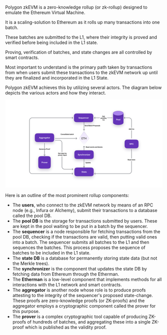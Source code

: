 Polygon zkEVM is a zero-knowledge rollup (or zk-rollup) designed to emulate the Ethereum Virtual Machine.

It is a scaling-solution to Ethereum as it rolls up many transactions into one batch. 

These batches are submitted to the L1, where their integrity is proved and verified before being included in the L1 state.

Proving, verification of batches, and state changes are all controlled by smart contracts.

Most important to understand is the primary path taken by transactions from when users submit these transactions to the zkEVM network up until they are finalized and incorporated in the L1 State. 

Polygon zkEVM achieves this by utilizing several actors. The diagram below depicts the various actors and how they interact.

![zkEVM option architecture](../../img/cdk/cdk-zkevm-arch-overview.png)

Here is an outline of the most prominent rollup components:

- The **users**, who connect to the zkEVM network by means of an RPC node (e.g., Infura or Alchemy), submit their transactions to a database called the pool DB.
- The **pool DB** is the storage for transactions submitted by users. These are kept in the pool waiting to be put in a batch by the sequencer.
- The **sequencer** is a node responsible for fetching transactions from the pool DB, checking if the transactions are valid, then putting valid ones into a batch. The sequencer submits all batches to the L1 and then sequences the batches. This process proposes the sequence of batches to be included in the L1 state.
- The **state DB** is a database for permanently storing state data (but not the Merkle trees).
- The **synchronizer** is the component that updates the state DB by fetching data from Ethereum through the Etherman.
- The **Etherman** is a low-level component that implements methods for all interactions with the L1 network and smart contracts.
- The **aggregator** is another node whose role is to produce proofs attesting to the integrity of the sequencer's proposed state-change. These proofs are zero-knowledge proofs (or ZK-proofs) and the aggregator employs a cryptographic component called the prover for this purpose.
- The **prover** is a complex cryptographic tool capable of producing ZK-proofs of hundreds of batches, and aggregating these into a single ZK-proof which is published as the validity proof.
